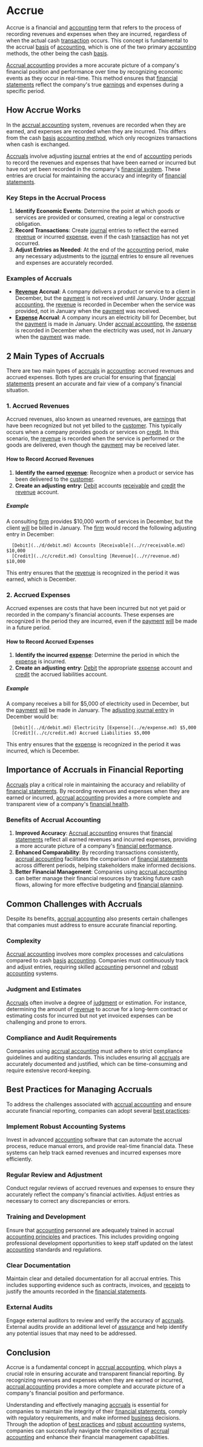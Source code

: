 # Accrue

Accrue is a financial and [accounting](../a/accounting.md) term that refers to the process of recording revenues and expenses when they are incurred, regardless of when the actual cash [transaction](../t/transaction.md) occurs. This concept is fundamental to the accrual [basis](../b/basis.md) of [accounting](../a/accounting.md), which is one of the two primary [accounting](../a/accounting.md) methods, the other being the cash [basis](../b/basis.md).

[Accrual accounting](../a/accrual_accounting.md) provides a more accurate picture of a company's financial position and performance over time by recognizing economic events as they occur in real-time. This method ensures that [financial statements](../f/financial_statements.md) reflect the company's true [earnings](../e/earnings.md) and expenses during a specific period.

## How Accrue Works

In the [accrual accounting](../a/accrual_accounting.md) system, revenues are recorded when they are earned, and expenses are recorded when they are incurred. This differs from the cash [basis](../b/basis.md) [accounting method](../a/accounting_method.md), which only recognizes transactions when cash is exchanged. 

[Accruals](../a/accruals.md) involve adjusting [journal](../j/journal.md) entries at the end of [accounting](../a/accounting.md) periods to record the revenues and expenses that have been earned or incurred but have not yet been recorded in the company's [financial system](../f/financial_system.md). These entries are crucial for maintaining the accuracy and integrity of [financial statements](../f/financial_statements.md).

### Key Steps in the Accrual Process

1. **Identify Economic Events**: Determine the point at which goods or services are provided or consumed, creating a legal or constructive obligation.
2. **Record Transactions**: Create [journal](../j/journal.md) entries to reflect the earned [revenue](../r/revenue.md) or incurred [expense](../e/expense.md), even if the cash [transaction](../t/transaction.md) has not yet occurred.
3. **Adjust Entries as Needed**: At the end of the [accounting](../a/accounting.md) period, make any necessary adjustments to the [journal](../j/journal.md) entries to ensure all revenues and expenses are accurately recorded.

### Examples of Accruals

- **[Revenue](../r/revenue.md) Accrual**: A company delivers a product or service to a client in December, but the [payment](../p/payment.md) is not received until January. Under [accrual accounting](../a/accrual_accounting.md), the [revenue](../r/revenue.md) is recorded in December when the service was provided, not in January when the [payment](../p/payment.md) was received.
- **[Expense](../e/expense.md) Accrual**: A company incurs an electricity bill for December, but the [payment](../p/payment.md) is made in January. Under [accrual accounting](../a/accrual_accounting.md), the [expense](../e/expense.md) is recorded in December when the electricity was used, not in January when the [payment](../p/payment.md) was made.

## 2 Main Types of Accruals

There are two main types of [accruals](../a/accruals.md) in [accounting](../a/accounting.md): accrued revenues and accrued expenses. Both types are crucial for ensuring that [financial statements](../f/financial_statements.md) present an accurate and fair view of a company's financial situation.

### 1. Accrued Revenues

Accrued revenues, also known as unearned revenues, are [earnings](../e/earnings.md) that have been recognized but not yet billed to the [customer](../c/customer.md). This typically occurs when a company provides goods or services on [credit](../c/credit.md). In this scenario, the [revenue](../r/revenue.md) is recorded when the service is performed or the goods are delivered, even though the [payment](../p/payment.md) may be received later.

#### How to Record Accrued Revenues

1. **Identify the earned [revenue](../r/revenue.md)**: Recognize when a product or service has been delivered to the [customer](../c/customer.md).
2. **Create an adjusting entry**: [Debit](../d/debit.md) accounts [receivable](../r/receivable.md) and [credit](../c/credit.md) the [revenue](../r/revenue.md) account.

##### Example

A consulting [firm](../f/firm.md) provides $10,000 worth of services in December, but the client [will](../w/will.md) be billed in January. The [firm](../f/firm.md) would record the following adjusting entry in December:

```plaintext
  [Debit](../d/debit.md) Accounts [Receivable](../r/receivable.md) $10,000
  [Credit](../c/credit.md) Consulting [Revenue](../r/revenue.md) $10,000
```

This entry ensures that the [revenue](../r/revenue.md) is recognized in the period it was earned, which is December.

### 2. Accrued Expenses

Accrued expenses are costs that have been incurred but not yet paid or recorded in the company's financial accounts. These expenses are recognized in the period they are incurred, even if the [payment](../p/payment.md) [will](../w/will.md) be made in a future period.

#### How to Record Accrued Expenses

1. **Identify the incurred [expense](../e/expense.md)**: Determine the period in which the [expense](../e/expense.md) is incurred.
2. **Create an adjusting entry**: [Debit](../d/debit.md) the appropriate [expense](../e/expense.md) account and [credit](../c/credit.md) the accrued liabilities account.

##### Example

A company receives a bill for $5,000 of electricity used in December, but the [payment](../p/payment.md) [will](../w/will.md) be made in January. The [adjusting journal entry](../a/adjusting_journal_entry.md) in December would be:

```plaintext
  [Debit](../d/debit.md) Electricity [Expense](../e/expense.md) $5,000
  [Credit](../c/credit.md) Accrued Liabilities $5,000
```

This entry ensures that the [expense](../e/expense.md) is recognized in the period it was incurred, which is December.

## Importance of Accruals in Financial Reporting

[Accruals](../a/accruals.md) play a critical role in maintaining the accuracy and reliability of [financial statements](../f/financial_statements.md). By recording revenues and expenses when they are earned or incurred, [accrual accounting](../a/accrual_accounting.md) provides a more complete and transparent view of a company's [financial health](../f/financial_health.md).

### Benefits of Accrual Accounting

1. **Improved Accuracy**: [Accrual accounting](../a/accrual_accounting.md) ensures that [financial statements](../f/financial_statements.md) reflect all earned revenues and incurred expenses, providing a more accurate picture of a company's [financial performance](../f/financial_performance.md).
2. **Enhanced Comparability**: By recording transactions consistently, [accrual accounting](../a/accrual_accounting.md) facilitates the comparison of [financial statements](../f/financial_statements.md) across different periods, helping stakeholders make informed decisions.
3. **Better Financial Management**: Companies using [accrual accounting](../a/accrual_accounting.md) can better manage their financial resources by tracking future cash flows, allowing for more effective budgeting and [financial planning](../f/financial_planning.md).

## Common Challenges with Accruals

Despite its benefits, [accrual accounting](../a/accrual_accounting.md) also presents certain challenges that companies must address to ensure accurate financial reporting.

### Complexity

[Accrual accounting](../a/accrual_accounting.md) involves more complex processes and calculations compared to cash [basis](../b/basis.md) [accounting](../a/accounting.md). Companies must continuously track and adjust entries, requiring skilled [accounting](../a/accounting.md) personnel and [robust](../r/robust.md) [accounting](../a/accounting.md) systems.

### Judgment and Estimates

[Accruals](../a/accruals.md) often involve a degree of [judgment](../j/judgment.md) or estimation. For instance, determining the amount of [revenue](../r/revenue.md) to accrue for a long-term contract or estimating costs for incurred but not yet invoiced expenses can be challenging and prone to errors.

### Compliance and Audit Requirements

Companies using [accrual accounting](../a/accrual_accounting.md) must adhere to strict compliance guidelines and auditing standards. This includes ensuring all [accruals](../a/accruals.md) are accurately documented and justified, which can be time-consuming and require extensive record-keeping.

## Best Practices for Managing Accruals

To address the challenges associated with [accrual accounting](../a/accrual_accounting.md) and ensure accurate financial reporting, companies can adopt several [best practices](../b/best_practices.md):

### Implement Robust Accounting Systems

Invest in advanced [accounting](../a/accounting.md) software that can automate the accrual process, reduce manual errors, and provide real-time financial data. These systems can help track earned revenues and incurred expenses more efficiently.

### Regular Review and Adjustment

Conduct regular reviews of accrued revenues and expenses to ensure they accurately reflect the company's financial activities. Adjust entries as necessary to correct any discrepancies or errors.

### Training and Development

Ensure that [accounting](../a/accounting.md) personnel are adequately trained in accrual [accounting principles](../a/accounting_principles.md) and practices. This includes providing ongoing professional development opportunities to keep staff updated on the latest [accounting](../a/accounting.md) standards and regulations.

### Clear Documentation

Maintain clear and detailed documentation for all accrual entries. This includes supporting evidence such as contracts, invoices, and [receipts](../r/receipt.md) to justify the amounts recorded in the [financial statements](../f/financial_statements.md).

### External Audits

Engage external auditors to review and verify the accuracy of [accruals](../a/accruals.md). External audits provide an additional level of [assurance](../a/assurance.md) and help identify any potential issues that may need to be addressed.

## Conclusion

Accrue is a fundamental concept in [accrual accounting](../a/accrual_accounting.md), which plays a crucial role in ensuring accurate and transparent financial reporting. By recognizing revenues and expenses when they are earned or incurred, [accrual accounting](../a/accrual_accounting.md) provides a more complete and accurate picture of a company's financial position and performance.

Understanding and effectively managing [accruals](../a/accruals.md) is essential for companies to maintain the integrity of their [financial statements](../f/financial_statements.md), comply with regulatory requirements, and make informed [business](../b/business.md) decisions. Through the adoption of [best practices](../b/best_practices.md) and [robust](../r/robust.md) [accounting](../a/accounting.md) systems, companies can successfully navigate the complexities of [accrual accounting](../a/accrual_accounting.md) and enhance their financial management capabilities.